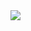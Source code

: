 <img align="right" src="https://github-readme-stats.vercel.app/api/top-langs/?username=THECRAZEDPOTATTO&theme=tokyonight">

